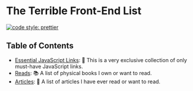# The Terrible Front-End List

[![code style: prettier](https://img.shields.io/badge/code_style-prettier-ff69b4.svg?style=flat-square)](https://github.com/prettier/prettier)

## Table of Contents

* [Essential JavaScript Links](./links.md): 🔗 This is a very exclusive collection of only must-have JavaScript links.
* [Reads](./reads.md): 📚 A list of physical books I own or want to read.
* [Articles](./articles.md): 🔗 A list of articles I have ever read or want to read.
